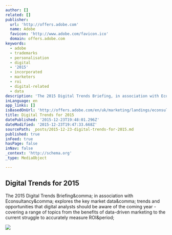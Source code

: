 ```yaml
---
author: []
related: []
publisher:
  url: 'http://offers.adobe.com'
  name: Adobe
  favicon: 'http://www.adobe.com/favicon.ico'
  domain: offers.adobe.com
keywords:
  - adobe
  - trademarks
  - personalisation
  - digital
  - '2015'
  - incorporated
  - marketers
  - roi
  - digital-related
  - data
description: 'The 2015 Digital Trends Briefing, in association with Econsultancy, explores the key market data, trends and opportunities that digital analysts should be aware of the coming year - covering a range of topics from the benefits of data-driven marketing to the current struggle to accurately measure ROI.'
inLanguage: en
app_links: []
isBasedOnUrl: 'http://offers.adobe.com/en/uk/marketing/landings/econsultancy_digital_trends_report_2015.html?s_cid=70114000002JMGmAAO&s_iid=70114000002JLa8AAG&s_kwcid=AL!3085!3!87657699539!b!!g!!marketing%20cloud%20adobe&ef_id=U1dpNAAABGwFkggP:20151223194720:s'
title: Digital Trends for 2015
datePublished: '2015-12-23T19:48:01.296Z'
dateModified: '2015-12-23T19:47:33.668Z'
sourcePath: _posts/2015-12-23-digital-trends-for-2015.md
published: true
inFeed: true
hasPage: false
inNav: false
_context: 'http://schema.org'
_type: MediaObject

---
```

<article style=""><h1>Digital Trends for 2015</h1><p>The 2015 Digital Trends Briefing&amp;comma; in association with Econsultancy&amp;comma; explores the key market data&amp;comma; trends and opportunities that digital analysts should be aware of the coming year - covering a range of topics from the benefits of data-driven marketing to the current struggle to accurately measure ROI&amp;period;</p><img src="http://offers.adobe.com/content/microsites/adobe-offers/en/uk/marketing/offers/econsultancy_digital_trends_report_2015/jcr%3Acontent/marquee-image/file" /></article>